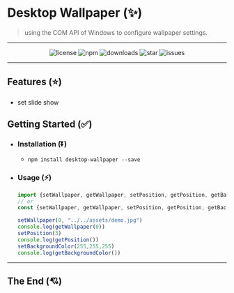 # Desktop Wallpaper (✨)

> using the COM API of Windows to configure wallpaper settings.
---
<div align="center">

![license](https://badgen.net/badge/license/MIT/blue)
![npm](https://badgen.net/npm/v/desktop-wallpaper)
![downloads](https://badgen.net/npm/dw/desktop-wallpaper)
![star](https://badgen.net/github/stars/leoFitz1024/desktop-wallpaper)
![issues](https://badgen.net/github/issues/leoFitz1024/desktop-wallpaper)

</div>

---
## Features (⭐)

- set slide show

## Getting Started (✅)

- ### Installation (⏬)
    - `npm install desktop-wallpaper --save`

- ### Usage (⚡)
  ```js
  import {setWallpaper, getWallpaper, setPosition, getPosition, getBackgroundColor, setBackgroundColor} from "desktop-wallpaper";
  // or
  const {setWallpaper, getWallpaper, setPosition, getPosition, getBackgroundColor, setBackgroundColor} = require("desktop-wallpaper");
  
  setWallpaper(0, "../../assets/demo.jpg")
  console.log(getWallpaper(0))
  setPosition(3)
  console.log(getPosition())
  setBackgroundColor(255,255,255)
  console.log(getBackgroundColor())
  ```
---

## The End (💘)
